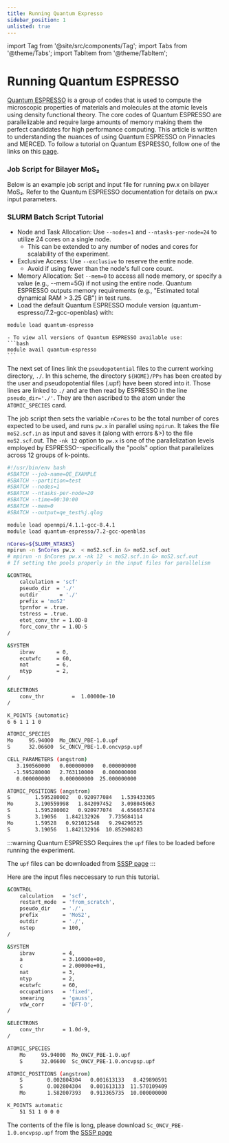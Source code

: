 ```yaml
---
title: Running Quantum Expresso
sidebar_position: 1
unlisted: true
---
```


import Tag from '@site/src/components/Tag';
import Tabs from '@theme/Tabs';
import TabItem from '@theme/TabItem';

# Running Quantum ESPRESSO
[Quantum ESPRESSO](https://www.quantum-espresso.org/) is a group of codes that is used to compute the microscopic properties of materials and molecules at the atomic levels using density functional theory. The core codes of Quantum ESPRESSO are parallelizable and require large amounts of memory making them the perfect candidates for high performance computing. This article is written to understanding the nuances of using Quantum ESPRESSO on Pinnacles and MERCED. To follow a tutorial on Quantum ESPRESSO, follow one of the links on this [page](https://www.quantum-espresso.org/tutorials/).

### Job Script for Bilayer MoS₂
Below is an example job script and input file for running pw.x on bilayer MoS₂. Refer to the Quantum ESPRESSO documentation for details on pw.x input parameters.


### SLURM Batch Script Tutorial

- Node and Task Allocation: Use `--nodes=1` and `--ntasks-per-node=24` to utilize  24 cores on a single node.
    - This can be extended to any number of nodes and cores for scalability of the experiment.
- Exclusive Access: Use `--exclusive` to reserve the entire node.
    -  Avoid if using fewer than the node's full core count.
- Memory Allocation: Set `--mem=0` to access all node memory, or specify a value (e.g., --mem=5G) if not using the entire node. Quantum ESPRESSO outputs memory requirements (e.g., "Estimated total dynamical RAM > 3.25 GB") in test runs.
- Load the default Quantum ESPRESSO module version (quantum-espresso/7.2-gcc-openblas) with:
```bash
module load quantum-espresso
```
    - To view all versions of Quantum ESPRESSO available use: 
    ```bash
    module avail quantum-espresso
    ```

The next set of lines link the `pseudopotential` files to the current working directory, `./`. In this scheme, the directory `${HOME}/PPs` has been created by the user and pseudopotential files (.upf) have been stored into it. Those lines are linked to `./` and are then read by ESPRESSO in the line `pseudo_dir='./'`. They are then ascribed to the atom under the `ATOMIC_SPECIES` card.

The job script then sets the variable `nCores` to be the total number of cores expected to be used, and runs `pw.x` in parallel using `mpirun`. It takes the file `moS2.scf.in` as input and saves it (along with errors &>) to the file `moS2.scf`.out. The `-nk 12` option to `pw.x` is one of the parallelization levels employed by ESPRESSO--specifically the "pools" option that parallelizes across 12 groups of k-points.


<Tabs>
  <TabItem value="QE Job Script" label="Quantom Expresso Job Script">

```bash
#!/usr/bin/env bash
#SBATCH --job-name=QE_EXAMPLE
#SBATCH --partition=test
#SBATCH --nodes=1
#SBATCH --ntasks-per-node=20
#SBATCH --time=00:30:00
#SBATCH --mem=0
#SBATCH --output=qe_test%j.qlog

module load openmpi/4.1.1-gcc-8.4.1
module load quantum-espresso/7.2-gcc-openblas

nCores=${SLURM_NTASKS}
mpirun -n $nCores pw.x  < moS2.scf.in &> moS2.scf.out
# mpirun -n $nCores pw.x -nk 12  < moS2.scf.in &> moS2.scf.out 
# If setting the pools properly in the input files for parallelism
```
</TabItem>

<TabItem value="`pw.x` input" label="Example of `pw.x` input">

```bash
&CONTROL
    calculation = 'scf'
    pseudo_dir  = './'
    outdir       = './'
    prefix = 'moS2'
    tprnfor = .true.
    tstress = .true.
    etot_conv_thr = 1.0D-8
    forc_conv_thr = 1.0D-5
/

&SYSTEM
    ibrav       = 0,
    ecutwfc     = 60,
    nat         = 6,
    ntyp        = 2,
/

&ELECTRONS
    conv_thr         =  1.00000e-10
/

K_POINTS {automatic}
6 6 1 1 1 0

ATOMIC_SPECIES
Mo     95.94000  Mo_ONCV_PBE-1.0.upf
S      32.06600  Sc_ONCV_PBE-1.0.oncvpsp.upf

CELL_PARAMETERS (angstrom)
   3.190560000   0.000000000   0.000000000
  -1.595280000   2.763110000   0.000000000
   0.000000000   0.000000000  25.000000000

ATOMIC_POSITIONS (angstrom)
S        1.595280002   0.920977084   1.539433305
Mo       3.190559998   1.842097452   3.098045063
S        1.595280002   0.920977074   4.656657474
S        3.19056   1.842132926   7.735684114
Mo       1.59528   0.921012548   9.294296525
S        3.19056   1.842132916  10.852908283
```

</TabItem>
</Tabs>


:::warning
Quantum ESPRESSO Requires the `upf` files to be loaded before running the experiment. 

The `upf` files can be downloaded from [SSSP page](https://www.materialscloud.org/discover/sssp/table/efficiency#sssp-license)
::: 

Here are the input files neccessary to run this tutorial.


<Tabs>
  <TabItem value="moS2.scf.in" label="`moS2.scf.in` Input">

```bash
&CONTROL
    calculation   = 'scf',
    restart_mode  = 'from_scratch',
    pseudo_dir    = './',
    prefix        = 'MoS2',
    outdir        = './',
    nstep         = 100,
/

&SYSTEM
    ibrav         = 4,
    a             = 3.16000e+00,
    c             = 2.00000e+01,
    nat           = 3,
    ntyp          = 2,
    ecutwfc       = 60,
    occupations   = 'fixed',
    smearing      = 'gauss',
    vdw_corr      = 'DFT-D',
/

&ELECTRONS
    conv_thr      = 1.0d-9,
/

ATOMIC_SPECIES
    Mo     95.94000  Mo_ONCV_PBE-1.0.upf
    S      32.06600  Sc_ONCV_PBE-1.0.oncvpsp.upf

ATOMIC_POSITIONS (angstrom)
    S        0.002804304   0.001613133   8.429890591
    S        0.002804304   0.001613133  11.570109409
    Mo       1.582007393   0.913365735  10.000000000

K_POINTS automatic
    51 51 1 0 0 0
```
</TabItem>

<TabItem value="`Sc_ONCV_PBE-1.0.oncvpsp.upf` input" label="`Sc_ONCV_PBE-1.0.oncvpsp.upf` Input">

The contents of the file is long, please download `Sc_ONCV_PBE-1.0.oncvpsp.upf` from the [SSSP page](https://www.materialscloud.org/discover/sssp/table/efficiency#sssp-license)

</TabItem>
</Tabs>